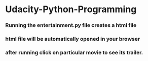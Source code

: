 # Udacity-Python-Programming
### Running the entertainment.py file creates a html file 
### html file will be automatically opened in your browser 
### after running click on particular movie to see its trailer.
